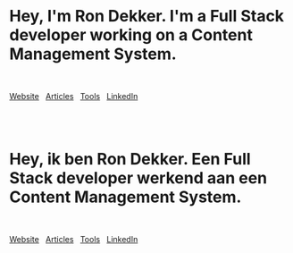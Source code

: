<br/>

# Hey, I'm Ron Dekker. I'm a Full Stack developer working on a Content Management System.

<br/>

[Website](https://rondekker.com/) &#160; [Articles](https://rondekker.com/articles/) &#160; [Tools](https://rondekker.com/tools/) &#160; [LinkedIn](https://www.linkedin.com/in/dekkerron/?locale=en_US)

<br/>
<br/>

# Hey, ik ben Ron Dekker. Een Full Stack developer werkend aan een Content Management System.

<br/>

[Website](https://rondekker.nl/) &#160; [Articles](https://rondekker.nl/artikelen/) &#160; [Tools](https://rondekker.nl/tools/) &#160; [LinkedIn](https://www.linkedin.com/in/dekkerron/)

<br/>
